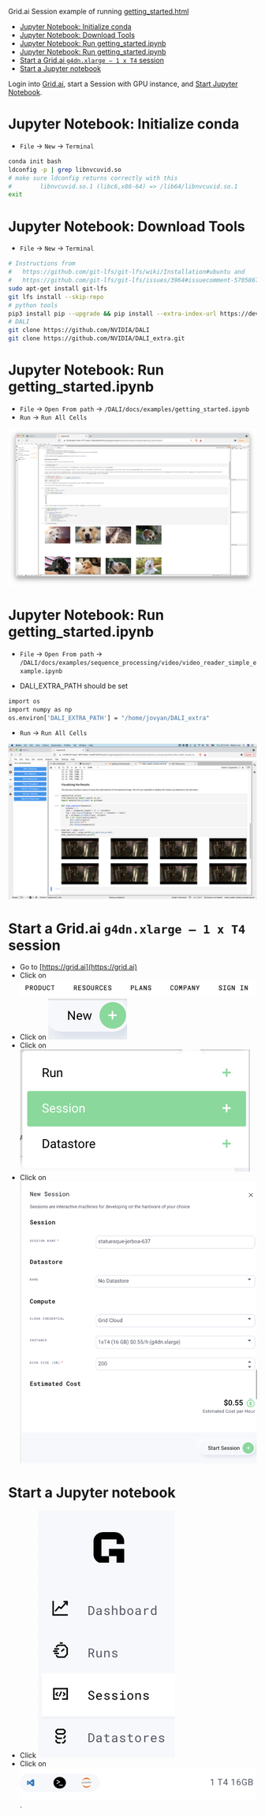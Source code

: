 
Grid.ai Session example of running [getting_started.html](https://docs.nvidia.com/deeplearning/dali/user-guide/docs/examples/getting_started.html) 

- [Jupyter Notebook: Initialize conda](#jupyter-notebook-initialize-conda)
- [Jupyter Notebook: Download Tools](#jupyter-notebook-download-tools)
- [Jupyter Notebook: Run getting_started.ipynb](#jupyter-notebook-run-getting_startedipynb)
- [Jupyter Notebook: Run getting_started.ipynb](#jupyter-notebook-run-getting_startedipynb-1)
- [Start a Grid.ai `g4dn.xlarge — 1 x T4` session](#start-a-gridai-g4dnxlarge--1-x-t4-session)
- [Start a Jupyter notebook](#start-a-jupyter-notebook)
  
Login into [Grid.ai](#start-a-gridai-g4dnxlarge--1-x-t4-session), start a Session with GPU instance, and [Start Jupyter Notebook](#start-a-jupyter-notebook).

# Jupyter Notebook: Initialize conda 
- `File` -> `New` -> `Terminal`
```bash
conda init bash
ldconfig -p | grep libnvcuvid.so
# make sure ldconfig returns correctly with this
#        libnvcuvid.so.1 (libc6,x86-64) => /lib64/libnvcuvid.so.1
exit
```

# Jupyter Notebook: Download Tools
- `File` -> `New` -> `Terminal`
```bash
# Instructions from 
#   https://github.com/git-lfs/git-lfs/wiki/Installation#ubuntu and 
#   https://github.com/git-lfs/git-lfs/issues/3964#issuecomment-570586798
sudo apt-get install git-lfs
git lfs install --skip-repo
# python tools
pip3 install pip --upgrade && pip install --extra-index-url https://developer.download.nvidia.com/compute/redist --upgrade nvidia-dali-cuda110
# DALI
git clone https://github.com/NVIDIA/DALI
git clone https://github.com/NVIDIA/DALI_extra.git
```

# Jupyter Notebook: Run getting_started.ipynb

- `File` -> `Open From path` -> `/DALI/docs/examples/getting_started.ipynb`
- `Run` -> `Run All Cells`

![output](images/getting_started_image.png) 

# Jupyter Notebook: Run getting_started.ipynb

- `File` -> `Open From path` -> `/DALI/docs/examples/sequence_processing/video/video_reader_simple_example.ipynb`

- DALI_EXTRA_PATH should be set

```bash
import os
import numpy as np
os.environ['DALI_EXTRA_PATH'] = "/home/jovyan/DALI_extra"
```

- `Run` -> `Run All Cells`

![output](images/Screen%20Shot%202021-08-19%20at%2010.14.17%20AM.png)

# Start a Grid.ai `g4dn.xlarge — 1 x T4` session

- Go to [https://grid.ai](https://grid.ai)
- Click on ![Sign In](images/signin.png)
- Click on ![new](images/new.png) 
- Click on ![session](images/session.png) 
- Click on ![g4dn.xlarge](images/new_session.png)

# Start a Jupyter notebook

- Click ![Sessions](images/sessions.png)
- Click on ![Jupyter icon](images/Screen%20Shot%202021-08-16%20at%2011.16.34%20AM.png).
